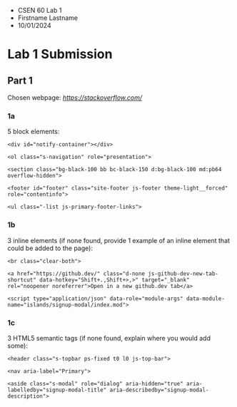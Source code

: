 - CSEN 60 Lab 1
- Firstname Lastname
- 10/01/2024

# Lab 1 Submission

## Part 1

Chosen webpage: *https://stackoverflow.com/*

### 1a

5 block elements:

```
<div id="notify-container"></div>
```

```
<ol class="s-navigation" role="presentation">
```

```
<section class="bg-black-100 bb bc-black-150 d:bg-black-100 md:pb64 overflow-hidden">
```

```
<footer id="footer" class="site-footer js-footer theme-light__forced" role="contentinfo">
```

```
<ul class="-list js-primary-footer-links">
```



### 1b

3 inline elements (if none found, provide 1 example of an inline element that could be added to the page):

```
<br class="clear-both">
```

```
<a href="https://github.dev/" class="d-none js-github-dev-new-tab-shortcut" data-hotkey="Shift+.,Shift+>,>" target="_blank" rel="noopener noreferrer">Open in a new github.dev tab</a>
```

```
<script type="application/json" data-role="module-args" data-module-name="islands/signup-modal/index.mod">
```


### 1c

3 HTML5 semantic tags (if none found, explain where you would add some):

```
<header class="s-topbar ps-fixed t0 l0 js-top-bar">
```

```
<nav aria-label="Primary">
```

```
<aside class="s-modal" role="dialog" aria-hidden="true" aria-labelledby="signup-modal-title" aria-describedby="signup-modal-description">
```
